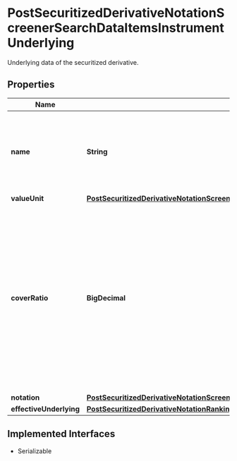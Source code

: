 

# PostSecuritizedDerivativeNotationScreenerSearchDataItemsInstrumentUnderlying

Underlying data of the securitized derivative.

## Properties

Name | Type | Description | Notes
------------ | ------------- | ------------- | -------------
**name** | **String** | Name of the underlying, provided also if there is no notation for the underlying. |  [optional]
**valueUnit** | [**PostSecuritizedDerivativeNotationScreenerSearchDataItemsInstrumentUnderlyingValueUnit**](PostSecuritizedDerivativeNotationScreenerSearchDataItemsInstrumentUnderlyingValueUnit.md) |  |  [optional]
**coverRatio** | **BigDecimal** | Cover ratio. It indicates the number of units of the underlying to which the securitized derivative refers. If the underlying is a bond the cover ratio represents the value of one percentage point.  |  [optional]
**notation** | [**PostSecuritizedDerivativeNotationScreenerSearchDataItemsInstrumentUnderlyingNotation**](PostSecuritizedDerivativeNotationScreenerSearchDataItemsInstrumentUnderlyingNotation.md) |  |  [optional]
**effectiveUnderlying** | [**PostSecuritizedDerivativeNotationRankingIntradayListDataItemsUnderlyingEffectiveUnderlying**](PostSecuritizedDerivativeNotationRankingIntradayListDataItemsUnderlyingEffectiveUnderlying.md) |  |  [optional]


## Implemented Interfaces

* Serializable



